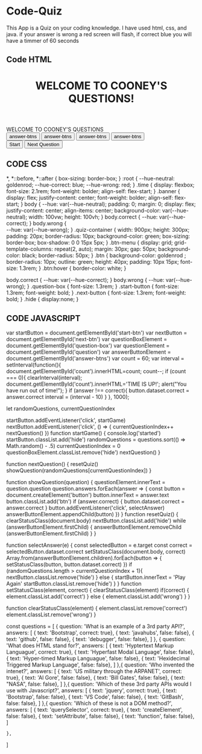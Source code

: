 # Code-Quiz
This App is a Quiz on your coding knowledge.
I have used html, css, and java. 
if your answer is wrong a red screen will flash, if correct blue
you will have a timmer of 60 seconds


## Code HTML
<!DOCTYPE html>
<html lang="en">
<head>
    <meta charset="UTF-8">
    <meta http-equiv="X-UA-Compatible" content="IE=edge">
    <meta name="viewport" content="width=device-width, initial-scale=1.0">
    <title>Code Quiz</title>
    <link rel="stylesheet" href=".assets\css\.css">
</head>
<header>
  <h1 class = 'banner'>WELCOME TO COONEY'S QUESTIONS!</h1>
</header>
<body>
<div class= "time" id="count"></div>
 <div class="quiz-container">
  <div id="question-box" class ="hide">
    <div id="question">WELCOME TO COONEY'S QUESTIONS</div>
    <div id="answer-btns" class="btn-menu">
     <button class="btn">answer-btns</button>
     <button class="btn">answer-btns</button>
     <button class="btn">answer-btns</button>
     <button class="btn">answer-btns</button>
  </div>
  </div>
 <div class="menu-btns">
    <button id="start-btn"class="start-button">Start</button>
    <button id="next-btn" class="next-button hide">Next Question</button>
  </div>
  
  </div>
<script src=".assets\js\.js"></script>   
</body>
</html>

## CODE CSS
*, *::before, *::after {
    box-sizing: border-box;
}
:root {
    --hue-neutral: goldenrod;
    --hue-correct: blue;
    --hue-wrong: red;
}
.time {
    display: flexbox;
    font-size: 2.1rem;
    font-weight: bolder;
    align-self: flex-start;
}
.banner {
    display: flex;
    justify-content: center;
    font-weight: bolder;
    align-self: flex-start;
}
body {
    --hue: var(--hue-neutral);
    padding: 0;
    margin: 0;
    display: flex;
    justify-content: center;
    align-items: center;
    background-color: var(--hue-neutral);
    width: 100vw;
    height: 100vh;
}
body.correct {
    --hue: var(--hue-correct);
}
 body.wrong {   
     --hue: var(--hue-wrong);
    }
.quiz-container {
    width: 900px;
    height: 300px;
    padding: 20px;
    border-radius: 10px;
    background-color: green;
    box-sizing: border-box;
    box-shadow: 0 0 15px 5px;
}
.btn-menu {
    display: grid;
    grid-template-columns: repeat(2, auto);
    margin: 30px;
    gap: 50px;
    background-color: black;
    border-radius: 50px;
}
.btn {
    background-color: goldenrod ;
    border-radius: 10px;
    outline: green;
    height: 40px;
    padding: 10px 15px;
    font-size: 1.3rem;
}
.btn:hover {
    border-color: white;
}

body.correct {
    --hue: var(--hue-correct);
}
body.wrong {
    --hue: var(--hue-wrong);
}
.question-box {
    font-size: 1.3rem;
}
.start-button {
    font-size: 1.3rem;
    font-weight: bold;
}
.next-button {
    font-size: 1.3rem;
    font-weight: bold;
}
.hide {
    display:none;
}

## CODE JAVASCRIPT
var startButton = document.getElementById('start-btn')
var nextButton = document.getElementById('next-btn')
var questionBoxElement = document.getElementById('question-box')
var questionElement = document.getElementById('question')
var answerButtonElement = document.getElementById('answer-btns')
var count = 60;
var interval = setInterval(function(){
  document.getElementById('count').innerHTML=count;
  count--;
  if (count === 0){
    clearInterval(interval);
    document.getElementById('count').innerHTML='TIME IS UP!';
    alert("You have run out of time!");
  }
  if (answer !== correct){ 
      button.dataset.correct = answer.correct
      interval = (interval - 10)
  }
}, 1000);


let randomQuestions, currentQuestionIndex

 startButton.addEventListener('click', startGame)
 nextButton.addEventListener('click', () => {
     currentQuestionIndex++
     nextQuestion()
 })
function startGame() {
   console.log('started')
   startButton.classList.add('hide')
   randomQuestions = questions.sort(() => Math.random() - .5)
   currentQuestionIndex = 0
   questionBoxElement.classList.remove('hide')
   nextQuestion()
}

function nextQuestion() {
    resetQuiz()
    showQuestion(randomQuestions[currentQuestionIndex])
}

function showQuestion(question) {
 questionElement.innerText = question.question
 question.answers.forEach(answer => {
     const button = document.createElement('button')
     button.innerText = answer.text
     button.classList.add('btn')
     if (answer.correct) {
        button.dataset.correct = answer.correct
     }
    button.addEventListener('click', selectAnswer) 
    answerButtonElement.appendChild(button)
 })
}
function resetQuiz() {
    clearStatusClass(document.body)
    nextButton.classList.add('hide')
    while (answerButtonElement.firstChild) {
        answerButtonElement.removeChild
        (answerButtonElement.firstChild)
    }
}

function selectAnswer(e) {
   const selectedButton = e.target
   const correct = selectedButton.dataset.correct
   setStatusClass(document.body, correct)
   Array.from(answerButtonElement.children).forEach(button => {
       setStatusClass(button, button.dataset.correct)
   })
   if (randomQuestions.length > currentQuestionIndex + 1){
   nextButton.classList.remove('hide')
} else {
    startButton.innerText = 'Play Again'
    startButton.classList.remove('hide')
}
}
function setStatusClass(element, correct) {
    clearStatusClass(element)
    if(correct) {
        element.classList.add('correct')
    } else {
        element.classList.add('wrong')
    }
}

function clearStatusClass(element) {
    element.classList.remove('correct')
    element.classList.remove('wrong')
}


const questions = [
    {
        question: 'What is an example of a 3rd party API?',
        answers: [
            { text: 'Bootstrap', correct: true},
            { text: 'javahubs', false: false},
            { text: 'github', false: false},
            { text: 'debugger', false: false},
        ]
    },
    {
        question: 'What does HTML stand for?',
        answers: [
            { text: 'Hyptertext Markup Languague', correct: true},
            { text: 'Hyperfast Modal Language', false: false},
            { text: 'Hyper-timed Markup Languague', false: false},
            { text: 'Hexidecimal Triggered Markup Language', false: false},
        ]
    },{
        question: 'Who invented the intenet?',
        answers: [
            { text: 'US military through the ARPANET', correct: true},
            { text: 'Al Gore', false: false},
            { text: 'Bill Gates', false: false},
            { text: "NASA", false: false},
        ]
    },{
        question: 'Which of these 3rd party APIs would I use with Javascript?',
        answers: [
            { text: 'jquery', correct: true},
            { text: 'Bootstrap', false: false},
            { text: 'VS Code', false: false},
            { text: 'GitBash', false: false},
        ]
    },{ question: 'Which of these is not a DOM method?',
    answers: [
        { text: 'querySelector', correct: true},
        { text: 'createElement', false: false},
        { text: 'setAttribute', false: false},
        { text: 'function', false: false},
    ]

    },
]       

